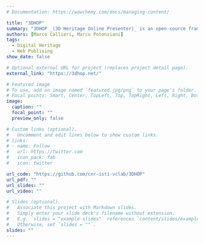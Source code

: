 ```yaml
---
# Documentation: https://wowchemy.com/docs/managing-content/

title: "3DHOP"
summary: "3DHOP _(3D Heritage Online Presenter)_ is an open-source framework for the creation of interactive Web presentations of high-resolution 3D models, oriented to the Cultural Heritage field. 3DHOP target audience ranges from the museum curators with some IT experience to the experienced Web designers who want to embed 3D contents in their creations, from students in the CH field to small companies developing web applications for museum and CH institutions."
authors: [Marco Callieri, Marco Potenziani]
tags:
  - Digital Heritage
  - Web Publising 
show_date: false

# Optional external URL for project (replaces project detail page).
external_link: "https://3dhop.net/"

# Featured image
# To use, add an image named `featured.jpg/png` to your page's folder.
# Focal points: Smart, Center, TopLeft, Top, TopRight, Left, Right, BottomLeft, Bottom, BottomRight.
image:
  caption: ""
  focal_point: ""
  preview_only: false

# Custom links (optional).
#   Uncomment and edit lines below to show custom links.
# links:
# - name: Follow
#   url: https://twitter.com
#   icon_pack: fab
#   icon: twitter

url_code: "https://github.com/cnr-isti-vclab/3DHOP"
url_pdf: ""
url_slides: ""
url_video: ""

# Slides (optional).
#   Associate this project with Markdown slides.
#   Simply enter your slide deck's filename without extension.
#   E.g. `slides = "example-slides"` references `content/slides/example-slides.md`.
#   Otherwise, set `slides = ""`.
slides: ""
---
```

